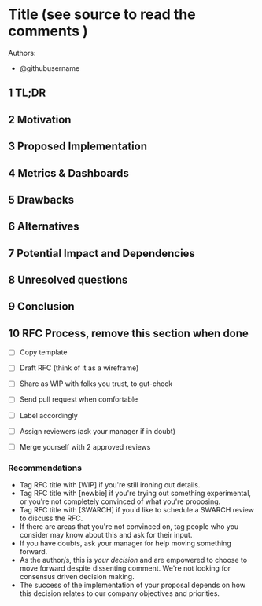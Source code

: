 # Title (see source to read the comments )

Authors:
 - @githubusername

## 1 TL;DR

<!--
short paragraph or bullet list that quickly explains what you're trying to do
-->

## 2 Motivation

<!--
What motivates this decision and why is it important?
Here we aim to get comfortable articulating the value of our actions.
-->

## 3 Proposed Implementation

<!--
This is the core of your proposal, and it's purpose is to help you think through the problem, because writing is thinking https://medium.learningbyshipping.com/writing-is-thinking-an-annotated-twitter-thread-2a75fe07fade

  - use diagrams to help illustrate your ideas
  - include code examples if you're proposing an interface or system contract
  - link to project briefs or wireframes that are relevant

The intent of this section can be summarized as:

"This is the direction we're taking, can anyone think of any reasons why we shouldn't move forward with this?"
 -->

## 4 Metrics & Dashboards

<!--
What are the main metrics we should be meassuring? For example, when interacting with an external system it might be
the external system latency. When adding a new table, how fast would it fill up?
-->

## 5 Drawbacks

<!--
Are there any reasons why we should not do this?
Here we aim to evaluate risk and check ourselves
-->

## 6 Alternatives

<!--
What are other ways of getting the same outcome?
-->

## 7 Potential Impact and Dependencies

<!--
  What other systems or teams are affected by this proposal?
  How could this be exploited by malicious attackers?
  Here we aim to be mindful of our environment, and generate empathy towards others who may be impacted by our decisions.
  Consider explicitly assigning impacted folks as reviewers in this proposal.
 -->


## 8 Unresolved questions

<!--
What parts of the proposal are still TBD?
-->

## 9 Conclusion

<!--
Here you outline why this is the right decision to make at the time, and move forward!
-->

## 10 RFC Process, remove this section when done

<!--
By writing an RFC, you're giving insight to your team on the direction you're taking. In many cases, there may not be a right or better decision, but we will likely learn from it. By authoring, you're making a decision on where you want us to go, and are looking for feedback on this direction from your team members, but ultimately the decision is yours. 💪 You got this 💪

This document is:
 - a thinking exercise, prototype with words
 - a historical record, its value may decrease over time
 - a way to broadcast information
 - a mechanism to build trust
 - a tool to empower
 - a communication channel

This document is not:
 - a request for permission.
 - the most up to date representation of any process or system
 -

-->

- [ ] Copy template
- [ ] Draft RFC (think of it as a wireframe)
- [ ] Share as WIP with folks you trust, to gut-check
- [ ] Send pull request when comfortable
- [ ] Label accordingly
- [ ] Assign reviewers (ask your manager if in doubt)
- [ ] Merge yourself with 2 approved reviews


### Recommendations

- Tag RFC title with [WIP] if you're still ironing out details.
- Tag RFC title with [newbie] if you're trying out something experimental, or you're not completely convinced of what you're proposing.
- Tag RFC title with [SWARCH] if you'd like to schedule a SWARCH review to discuss the RFC.
- If there are areas that you're not convinced on, tag people who you consider may know about this and ask for their input.
- If you have doubts, ask your manager for help moving something forward.
- As the author/s, this is _your decision_ and are empowered to choose to move forward despite dissenting comment. We're not looking for consensus driven decision making.
- The success of the implementation of your proposal depends on how this decision relates to our company objectives and priorities.
